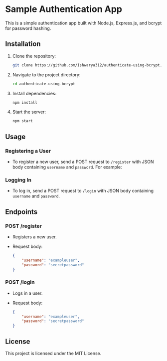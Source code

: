 # Sample Authentication App

This is a simple authentication app built with Node.js, Express.js, and bcrypt for password hashing.

## Installation

1. Clone the repository:

    ```bash
    git clone https://github.com/Ishwarya312/authenticate-using-bcrypt.git
    ```

2. Navigate to the project directory:

    ```bash
    cd authenticate-using-bcrypt
    ```

3. Install dependencies:

    ```bash
    npm install
    ```

4. Start the server:

    ```bash
    npm start
    ```

## Usage

### Registering a User

- To register a new user, send a POST request to `/register` with JSON body containing `username` and `password`. For example:

### Logging In

- To log in, send a POST request to `/login` with JSON body containing `username` and `password`. 

## Endpoints

### POST /register

- Registers a new user.
- Request body:

    ```json
    {
        "username": "exampleuser",
        "password": "secretpassword"
    }
    ```

### POST /login

- Logs in a user.
- Request body:

    ```json
    {
        "username": "exampleuser",
        "password": "secretpassword"
    }
    ```

## License

This project is licensed under the MIT License.
